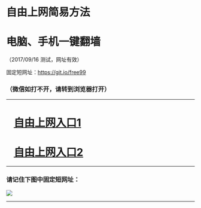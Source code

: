﻿# 自由上网简易方法

# 电脑、手机一键翻墙

（2017/09/16 测试，网址有效）

固定短网址：https://git.io/free99

### （微信如打不开，请转到浏览器打开）


***





# &nbsp;&nbsp; <a href="http://ft2007328488.fwq-tz1003.online/fwqtz01.html?t=09160018107 " target="_blank">自由上网入口1</a>
# &nbsp;&nbsp; <a href="http://ft1161324216.fwq-tz1004.online/fwqtz02.html?t=091600127814 " target="_blank">自由上网入口2</a>
***

### 请记住下图中固定短网址：

<img src="https://s3-us-west-2.amazonaws.com/fwq-1001/yjfq-20170905okok.png" /> 


***

